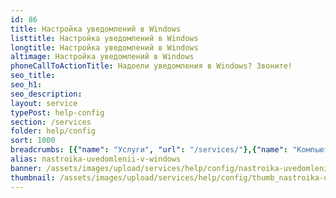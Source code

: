 ```yaml
---
id: 86
title: Настройка уведомлений в Windows
listtitle: Настройка уведомлений в Windows
longtitle: Настройка уведомлений в Windows
altimage: Настройка уведомлений в Windows
phoneCallToActionTitle: Надоели уведомления в Windows? Звоните!
seo_title: 
seo_h1: 
seo_description: 
layout: service
typePost: help-config
section: /services
folder: help/config
sort: 1000
breadcrumbs: [{"name": "Услуги", "url": "/services/"},{"name": "Компьютерная помощь", "url": "/services/help/"},{"name": "Настройка ПО", "url": "/services/help/config/"}]
alias: nastroika-uvedomlenii-v-windows
banner: /assets/images/upload/services/help/config/nastroika-uvedomlenii-v-windows.jpg
thumbnail: /assets/images/upload/services/help/config/thumb_nastroika-uvedomlenii-v-windows.jpg
---
```

